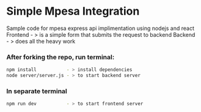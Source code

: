 # Simple Mpesa Integration
Sample code for mpesa express api implimentation using nodejs and react
Frontend - > is a simple form that submits the request to backend
Backend - > does all the heavy work

### After forking the repo, run terminal:
```bash
npm install           - > install dependencies
node server/server.js - > to start backend server
```

### In separate terminal
```bash
npm run dev           - > to start frontend server
```

